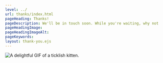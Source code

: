 ```yaml
---
level: ../
url: thanks/index.html
pageHeading: Thanks!
pageDescription: We'll be in touch soon. While you're waiting, why not enjoy this hand-picked kitten GIF?
pageHeadingImage:
pageHeadingImageAlt:
pageKeywords:
layout: thank-you.ejs
---
```


<img src="https://media.giphy.com/media/kshykenTpNoA0/giphy.gif" alt="A delightful GIF of a ticklish kitten." />